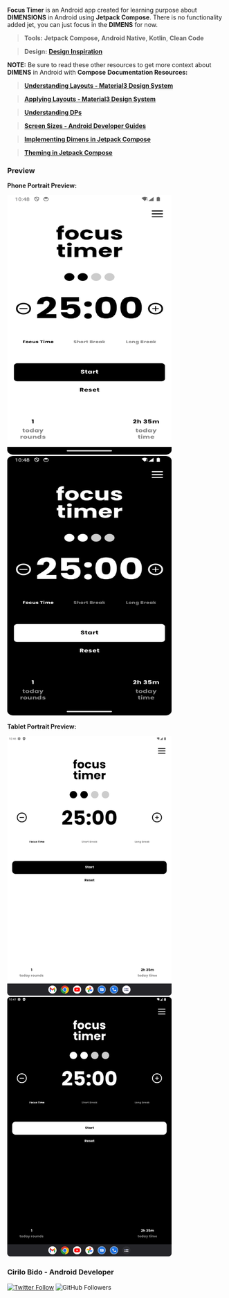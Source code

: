 
**Focus Timer** is an Android app created for learning purpose about **DIMENSIONS** in Android using **Jetpack Compose**.
There is no functionality added jet, you can just focus in the **DIMENS** for now.

> **Tools:** **Jetpack Compose,** **Android Native**, **Kotlin**, **Clean Code**

> **Design:** **[Design Inspiration](https://dribbble.com/shots/16055446-Focus-Timer)**

**NOTE:** Be sure to read these other resources to get more context about **DIMENS** in Android with **Compose**
**Documentation Resources:**

> **[Understanding Layouts - Material3 Design System](https://m3.material.io/foundations/layout/understanding-layout/overview)** 

> **[Applying Layouts - Material3 Design System](https://m3.material.io/foundations/layout/applying-layout/window-size-classes)** 

> **[Understanding DPs](https://medium.com/analytics-vidhya/what-is-the-difference-between-px-dip-dp-and-sp-e4351fefa685)** 

> **[Screen Sizes - Android Developer Guides](https://developer.android.com/guide/topics/large-screens/support-different-screen-sizes?hl=es-419)** 

> **[Implementing Dimens in Jetpack Compose](https://proandroiddev.com/supporting-different-screen-sizes-on-android-with-jetpack-compose-f215c13081bd)** 

> **[Theming in Jetpack Compose](https://medium.com/@diegop88/theming-personalizado-con-android-jetpack-compose-8b38fb5f5cfd)**

### Preview
**Phone Portrait Preview:**

<img src="./preview/phone_light.png" alt= "" width="380" height="600" title="Light" />

<img src="./preview/phone_dark.png" alt= "" width="380" height="600" title="Dark" />

**Tablet Portrait Preview:**

<img src="./preview/tablet_light.png" alt= "" width="380" height="600" title="Light" />

<img src="./preview/tablet_dark.png" alt= "" width="380" height="600" title="Dark" />

### Cirilo Bido - Android Developer
[![Twitter Follow](https://img.shields.io/twitter/follow/cirilobido?style=for-the-badge&logo=twitter&color=blue)](https://twitter.com/cirilobido)
![GitHub Followers](https://img.shields.io/github/followers/cirilobido?style=for-the-badge&logo=github&color=blue)
